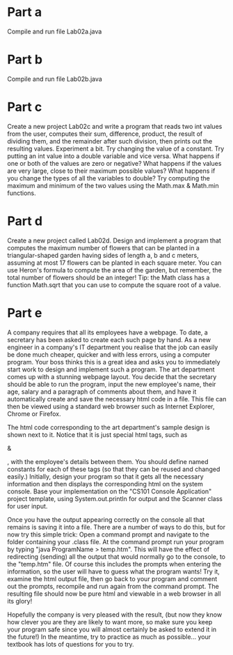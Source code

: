 # Part a
Compile and run file Lab02a.java

# Part b
Compile and run file Lab02b.java

# Part c
Create a new project Lab02c and write a program that reads two int values from the user, computes their sum, difference, product, the result of dividing them, and the remainder after such division, then prints out the resulting values. Experiment a bit. Try changing the value of a constant. Try putting an int value into a double variable and vice versa. What happens if one or both of the values are zero or negative? What happens if the values are very large, close to their maximum possible values? What happens if you change the types of all the variables to double? Try computing the maximum and minimum of the two values using the Math.max & Math.min functions.

# Part d
Create a new project called Lab02d. Design and implement a program that computes the maximum number of flowers that can be planted in a triangular-shaped garden having sides of length a, b and c meters, assuming at most 17 flowers can be planted in each square meter. You can use Heron's formula to compute the area of the garden, but remember, the total number of flowers should be an integer! Tip: the Math class has a function Math.sqrt that you can use to compute the square root of a value.

# Part e
A company requires that all its employees have a webpage. To date, a secretary has been asked to create each such page by hand. As a new engineer in a company's IT department you realise that the job can easily be done much cheaper, quicker and with less errors, using a computer program. Your boss thinks this is a great idea and asks you to immediately start work to design and implement such a program. The art department comes up with a stunning webpage layout. You decide that the secretary should be able to run the program, input the new employee's name, their age, salary and a paragraph of comments about them, and have it automatically create and save the necessary html code in a file. This file can then be viewed using a standard web browser such as Internet Explorer, Chrome or Firefox.

The html code corresponding to the art department's sample design is shown next to it. Notice that it is just special html tags, such as <p> & </p>, with the employee's details between them. You should define named constants for each of these tags (so that they can be reused and changed easily.) Initially, design your program so that it gets all the necessary information and then displays the corresponding html on the system console.  Base your implementation on the "CS101 Console Application" project template, using System.out.println for output and the Scanner class for user input.

Once you have the output appearing correctly on the console all that remains is saving it into a file. There are a number of ways to do this, but for now try this simple trick: Open a command prompt and navigate to the folder containing your .class file. At the command prompt run your program by typing "java ProgramName > temp.htm".  This will have the effect of redirecting (sending) all the output that would normally go to the console, to the "temp.htm" file. Of course this includes the prompts when entering the information, so the user will have to guess what the program wants! Try it, examine the html output file, then go back to your program and comment out the prompts, recompile and run again from the command prompt. The resulting file should now be pure html and viewable in a web browser in all its glory!

Hopefully the company is very pleased with the result, (but now they know how clever you are they are likely to want more, so make sure you keep your program safe since you will almost certainly be asked to extend it in the future!) In the meantime, try to practice as much as possible... your textbook has lots of questions for you to try.